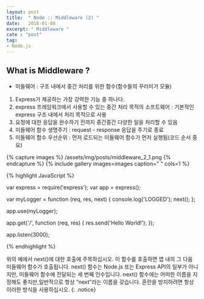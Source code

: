 ```yaml
---
layout: post
title:  " Node :: Middleware (2) "
date:   2018-01-08
excerpt: " Middleware "
cate : "post"
tag:
- Node.js
---
```



## What is Middleware ?

* 미들웨어 : 구조 내에서 중간 처리를 위한 함수(함수들의 꾸러미가 모듈)

1. Express가 제공하는 가장 강력한 기능 중 하나다.
2. express 프레임워크에서 사용할 수 있는 중간 처리 목적의 소프트웨어 : 기본적인 express 구조 내에서 처리 목적으로 사용
3. 요청에 대한 응답을 완수하기 전까지 중간중간 다양한 일을 처리할 수 있음
4. 미들웨어 함수 생명주기 : request - response 응답을 주기로 종료 
5. 미들웨어 함수 우선순위 : 먼저 로드되는 미들웨어 함수가 먼저 실행됨(코드 순서 중요)


{% capture images %}
	/assets/img/posts/middleware_2_1.png
{% endcapture %}
{% include gallery images=images caption=" " cols=1 %}


{% highlight JavaScript %}

var express = require('express');
var app = express();

var myLogger = function (req, res, next) {
  console.log('LOGGED');
  next();
};

app.use(myLogger);

app.get('/', function (req, res) {
  res.send('Hello World!');
});

app.listen(3000);

{% endhighlight %}


위의 예에서 next()에 대한 호출에 주목하십시오. 이 함수를 호출하면 앱 내의 그 다음 미들웨어 함수가 호출됩니다. next() 함수는 Node.js 또는 Express API의 일부가 아니지만, 미들웨어 함수에 전달되는 세 번째 인수입니다. next() 함수에는 어떠한 이름을 지정해도 좋지만,일반적으로 항상 “next”라는 이름을 갖습니다. 혼란을 방지하려면 항상 이러한 방식을 사용하십시오.
{: .notice}

